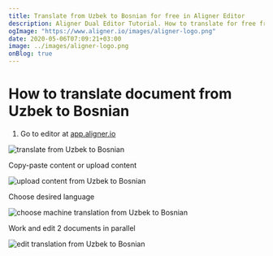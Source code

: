 ```yaml
---
title: Translate from Uzbek to Bosnian for free in Aligner Editor
description: Aligner Dual Editor Tutorial. How to translate for free from Uzbek to Bosnian. Aligner is multilingual document management platform. 
ogImage: "https://www.aligner.io/images/aligner-logo.png"
date: 2020-05-06T07:09:21+03:00
image: ../images/aligner-logo.png
onBlog: true
---
```


# How to translate document from Uzbek to Bosnian

1. Go to editor at [app.aligner.io](https://app.aligner.io "Aligner App web page")

![translate from Uzbek to Bosnian](../aligner-blank-editor.png "translate from Uzbek to Bosnian")

Copy-paste content or upload content

![upload content from Uzbek to Bosnian](../aligner-uploaded-document.png "upload content from Uzbek to Bosnian")

Choose desired language

![choose machine translation from Uzbek to Bosnian](../aligner-language-dropdown.png "choose machine translation from Uzbek to Bosnian")

Work and edit 2 documents in parallel

![edit translation from Uzbek to Bosnian](../aligner-double-sitded-editor.png "edit translation from Uzbek to Bosnian")


